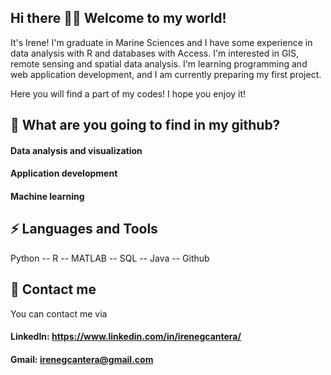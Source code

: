 ## Hi there 👋🌱 Welcome to my world!
It's Irene! I'm graduate in Marine Sciences and I have some experience in data analysis with R and databases with Access. I'm interested in GIS, remote sensing and spatial data analysis. I'm learning programming and web application development, and I am currently preparing my first project.

Here you will find a part of my codes! I hope you enjoy it!

## 🔭 What are you going to find in my github? 

#### Data analysis and visualization
#### Application development
#### Machine learning

## ⚡ Languages and Tools 

Python -- R -- MATLAB -- SQL -- Java -- Github

## 💬 Contact me 

You can contact me via
#### LinkedIn: https://www.linkedin.com/in/irenegcantera/
#### Gmail: irenegcantera@gmail.com

<!--
**irenegcantera/irenegcantera** is a ✨ _special_ ✨ repository because its `README.md` (this file) appears on your GitHub profile.

Here are some ideas to get you started:

- 🔭 I’m currently working on ...
- 🌱 I’m currently learning ...
- 👯 I’m looking to collaborate on ...
- 🤔 I’m looking for help with ...
- 💬 Ask me about ...
- 📫 How to reach me: ...
- 😄 Pronouns: ...
- ⚡ Fun fact: ...
-->
